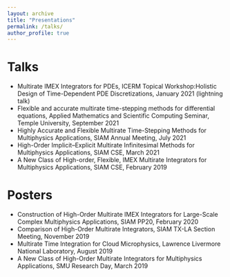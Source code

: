 ```yaml
---
layout: archive
title: "Presentations"
permalink: /talks/
author_profile: true
---
```

Talks
======
* Multirate IMEX Integrators for PDEs, ICERM Topical Workshop:Holistic Design of Time-Dependent
PDE Discretizations, January 2021 (lightning talk)
* Flexible and accurate multirate time-stepping methods for differential equations, Applied Mathematics and Scientific Computing Seminar, Temple University, September 2021
* Highly Accurate and Flexible Multirate Time-Stepping Methods for Multiphysics Applications, SIAM
Annual Meeting, July 2021
* High-Order Implicit–Explicit Multirate Infinitesimal Methods for Multiphysics Applications, SIAM
CSE, March 2021
* A New Class of High-order, Flexible, IMEX Multirate Integrators for Multiphysics Applications, SIAM CSE, February 2019

Posters
======
* Construction of High-Order Multirate IMEX Integrators for Large-Scale Complex Multiphysics Applications, SIAM PP20, February 2020
* Comparison of High-Order Multirate Integrators, SIAM TX-LA Section Meeting, November 2019
* Multirate Time Integration for Cloud Microphysics, Lawrence Livermore National Laboratory, August
2019
* A New Class of High-Order Multirate Integrators for Multiphysics Applications, SMU Research Day,
March 2019
